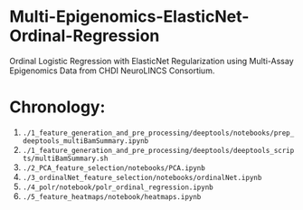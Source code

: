 # Multi-Epigenomics-ElasticNet-Ordinal-Regression
Ordinal Logistic Regression with ElasticNet Regularization using Multi-Assay Epigenomics Data from CHDI NeuroLINCS Consortium. 



# Chronology:
1. `./1_feature_generation_and_pre_processing/deeptools/notebooks/prep_deeptools_multiBamSummary.ipynb`
2. `./1_feature_generation_and_pre_processing/deeptools/deeptools_scripts/multiBamSummary.sh`
3. `./2_PCA_feature_selection/notebooks/PCA.ipynb`
4. `./3_ordinalNet_feature_selection/notebooks/ordinalNet.ipynb`
5. `./4_polr/notebook/polr_ordinal_regression.ipynb`
6. `./5_feature_heatmaps/notebook/heatmaps.ipynb`